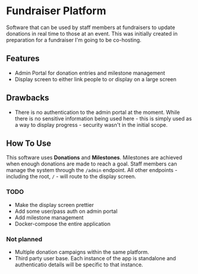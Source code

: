 # Fundraiser Platform

Software that can be used by staff members at fundraisers to update donations in real time to those at an event. This was initially created in preparation for a fundraiser I'm going to be co-hosting. 

## Features
- Admin Portal for donation entries and milestone management
- Display screen to either link people to or display on a large screen

## Drawbacks
- There is no authentication to the admin portal at the moment. While there is no sensitive information being used here - this is simply used as a way to display progress - security wasn't in the initial scope.

## How To Use
This software uses **Donations** and **Milestones**. Milestones are achieved when enough donations are made to reach a goal.
Staff members can manage the system through the `/admin` endpoint. All other endpoints - including the root, `/` - will route to the display screen.

### TODO
- Make the display screen prettier
- Add some user/pass auth on admin portal
- Add milestone management
- Docker-compose the entire application

### Not planned
- Multiple donation campaigns within the same platform.
- Third party user base. Each instance of the app is standalone and authenticatio details will be specific to that instance.